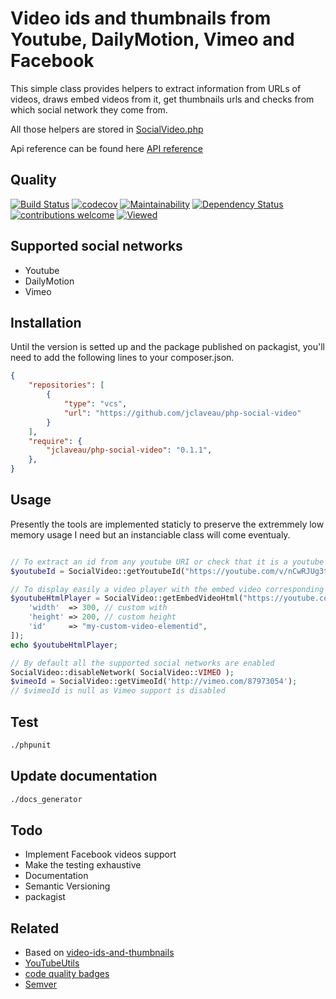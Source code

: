 Video ids and thumbnails from Youtube, DailyMotion, Vimeo and Facebook
=============================

This simple class provides helpers to extract information from URLs of
videos, draws embed videos from it, get thumbnails urls and checks from
which social network they come from.

All those helpers are stored in [SocialVideo.php](https://github.com/jclaveau/php-social-video/blob/master/src/SocialVideo.php)

Api reference can be found here [API reference](docs/JClaveau-SocialVideo-SocialVideo.md)


Quality
--------------
[![Build Status](https://travis-ci.org/jclaveau/php-social-video.png?branch=master)](https://travis-ci.org/jclaveau/php-social-video)
[![codecov](https://codecov.io/gh/jclaveau/php-social-video/branch/master/graph/badge.svg)](https://codecov.io/gh/jclaveau/php-social-video)
[![Maintainability](https://api.codeclimate.com/v1/badges/75c89e5e61ab58d5fc71/maintainability)](https://codeclimate.com/github/jclaveau/php-social-video/maintainability)
[![Dependency Status](https://www.versioneye.com/user/projects/59f33e0515f0d7003ff197c3/badge.svg?style=flat-square)](https://www.versioneye.com/user/projects/59f33e0515f0d7003ff197c3)
[![contributions welcome](https://img.shields.io/badge/contributions-welcome-brightgreen.svg?style=flat)](https://github.com/jclaveau/php-social-video/issues)
[![Viewed](http://hits.dwyl.com/jclaveau/php-social-video.svg)](http://hits.dwyl.com/jclaveau/php-social-video)

Supported social networks
--------------
- Youtube
- DailyMotion
- Vimeo


Installation
--------------
Until the version is setted up and the package published on packagist,
you'll need to add the following lines to your composer.json.
```json
{
    "repositories": [
        {
            "type": "vcs",
            "url": "https://github.com/jclaveau/php-social-video"
        }
    ],
    "require": {
        "jclaveau/php-social-video": "0.1.1",
    },
}
```

Usage
--------------
Presently the tools are implemented staticly to preserve the extremmely
low memory usage I need but an instanciable class will come eventualy.
```php

// To extract an id from any youtube URI or check that it is a youtube URI
$youtubeId = SocialVideo::getYoutubeId("https://youtube.com/v/nCwRJUg3tcQ");

// To display easily a video player with the embed video corresponding to your URI
$youtubeHtmlPlayer = SocialVideo::getEmbedVideoHtml("https://youtube.com/v/nCwRJUg3tcQ", [
    'width'  => 300, // custom with
    'height' => 200, // custom height 
    'id'     => "my-custom-video-elementid",
]);
echo $youtubeHtmlPlayer;

// By default all the supported social networks are enabled
SocialVideo::disableNetwork( SocialVideo::VIMEO );
$vimeoId = SocialVideo::getVimeoId('http://vimeo.com/87973054');
// $vimeoId is null as Vimeo support is disabled
```


Test
--------------
```bash
./phpunit
```

Update documentation
--------------
```bash
./docs_generator
```


Todo
--------------
- Implement Facebook videos support
- Make the testing exhaustive
- Documentation
- Semantic Versioning
- packagist


Related
--------------
- Based on [video-ids-and-thumbnails](https://github.com/lingtalfi/video-ids-and-thumbnails)
- [YouTubeUtils](https://github.com/lingtalfi/YouTubeUtils)
- [code quality badges](https://github.com/dwyl/repo-badges)
- [Semver](https://semver.org/)
